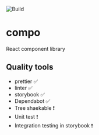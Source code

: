 ![Build](https://github.com/cravi24/compo/actions/workflows/workflow.yml/badge.svg)

# compo

React component library

## Quality tools

- prettier ✅
- linter ✅
- storybook ✅
- Dependabot ✅
- Tree shaekable :exclamation:
- Unit test :exclamation:
- Integration testing in storybook :exclamation:
